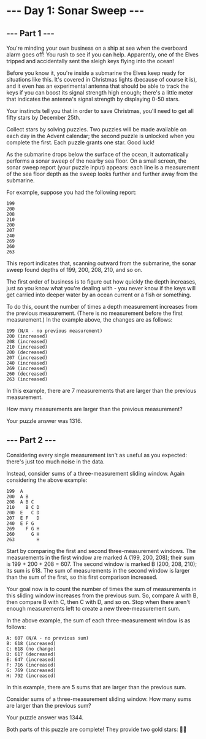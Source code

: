 # --- Day 1: Sonar Sweep ---

## --- Part 1 ---
You're minding your own business on a ship at sea when the overboard alarm goes off! You rush to see if you can help.
Apparently, one of the Elves tripped and accidentally sent the sleigh keys flying into the ocean!

Before you know it, you're inside a submarine the Elves keep ready for situations like this. It's covered in Christmas
lights (because of course it is), and it even has an experimental antenna that should be able to track the keys if you
can boost its signal strength high enough; there's a little meter that indicates the antenna's signal strength by
displaying 0-50 stars.

Your instincts tell you that in order to save Christmas, you'll need to get all fifty stars by December 25th.

Collect stars by solving puzzles. Two puzzles will be made available on each day in the Advent calendar; the second
puzzle is unlocked when you complete the first. Each puzzle grants one star. Good luck!

As the submarine drops below the surface of the ocean, it automatically performs a sonar sweep of the nearby sea floor.
On a small screen, the sonar sweep report (your puzzle input) appears: each line is a measurement of the sea floor depth
as the sweep looks further and further away from the submarine.

For example, suppose you had the following report:

```
199
200
208
210
200
207
240
269
260
263
```
This report indicates that, scanning outward from the submarine, the sonar sweep found depths of 199, 200, 208, 210, and
so on.

The first order of business is to figure out how quickly the depth increases, just so you know what you're dealing
with - you never know if the keys will get carried into deeper water by an ocean current or a fish or something.

To do this, count the number of times a depth measurement increases from the previous measurement. (There is no
measurement before the first measurement.) In the example above, the changes are as follows:

```
199 (N/A - no previous measurement)
200 (increased)
208 (increased)
210 (increased)
200 (decreased)
207 (increased)
240 (increased)
269 (increased)
260 (decreased)
263 (increased)
```
In this example, there are 7 measurements that are larger than the previous measurement.

How many measurements are larger than the previous measurement?

Your puzzle answer was 1316.

## --- Part 2 ---
Considering every single measurement isn't as useful as you expected: there's just too much noise in the data.

Instead, consider sums of a three-measurement sliding window. Again considering the above example:

```
199  A      
200  A B    
208  A B C  
210    B C D
200  E   C D
207  E F   D
240  E F G  
269    F G H
260      G H
263        H
```

Start by comparing the first and second three-measurement windows. The measurements in the first window are marked A
(199, 200, 208); their sum is 199 + 200 + 208 = 607. The second window is marked B (200, 208, 210); its sum is 618.
The sum of measurements in the second window is larger than the sum of the first, so this first comparison increased.

Your goal now is to count the number of times the sum of measurements in this sliding window increases from the previous
sum. So, compare A with B, then compare B with C, then C with D, and so on. Stop when there aren't enough measurements
left to create a new three-measurement sum.

In the above example, the sum of each three-measurement window is as follows:

```
A: 607 (N/A - no previous sum)
B: 618 (increased)
C: 618 (no change)
D: 617 (decreased)
E: 647 (increased)
F: 716 (increased)
G: 769 (increased)
H: 792 (increased)
```
In this example, there are 5 sums that are larger than the previous sum.

Consider sums of a three-measurement sliding window. How many sums are larger than the previous sum?

Your puzzle answer was 1344.

Both parts of this puzzle are complete! They provide two gold stars: 🌟🌟